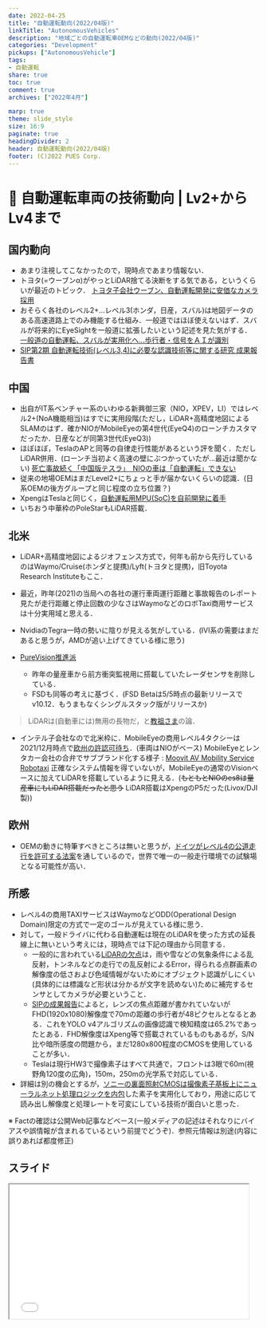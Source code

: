 ```yaml
---
date: 2022-04-25
title: "自動運転動向(2022/04版)"
linkTitle: "AutonomousVehicles"
description: "地域ごとの自動運転車OEMなどの動向(2022/04版)"
categories: "Development"
pickups: ["AutonomousVehicle"]
tags:
- 自動運転
share: true
toc: true
comment: true
archives: ["2022年4月"]

marp: true
theme: slide_style
size: 16:9
paginate: true
headingDivider: 2
header: 自動運転動向(2022/04版)
footer: (C)2022 PUES Corp.
---
```

# <!-- fit --> :memo: 自動運転車両の技術動向 | Lv2+からLv4まで

<!-- _class: title -->

## 国内動向

- あまり注視してこなかったので，現時点であまり情報ない．
- トヨタ(=ウーブンα)がやっとLiDAR捨てる決断をする気である，というくらいが最近のトピック．
[トヨタ子会社ウーブン、自動運転開発に安価なカメラ採用](https://jp.reuters.com/article/toyota-wovenplanet-idJPKCN2LZ00Z)
- おそらく各社のレベル2+...レベル3(ホンダ，日産，スバル)は地図データのある高速道路上でのみ機能する仕組み．一般道ではほぼ使えないはず．スバルが将来的にEyeSightを一般道に拡張したいという記述を見た気がする．
[一般道の自動運転、スバルが実用化へ…歩行者・信号をＡＩが識別](https://www.yomiuri.co.jp/economy/20210920-OYT1T50259/)
- [SIP第2期 自動運転技術(レベル3,4)に必要な認識技術等に関する研究 成果報告書](https://www.sip-adus.go.jp/rd/rddata/rd04/202.pdf)

## 中国

- 出自がIT系ベンチャー系のいわゆる新興御三家（NIO，XPEV，LI）ではレベル2+(NoA機能相当)はすでに実用段階(ただし，LiDAR+高精度地図によるSLAMのはず．確かNIOがMobileEyeの第4世代(EyeQ4)のローンチカスタマだったか．日産などが同第3世代(EyeQ3))
- ほぼほぼ，TeslaのAPと同等の自律走行性能があるという評を聞く．ただしLiDAR併用．(ローンチ当初よく高速の壁にぶつかっていたが...最近は聞かない)
[死亡事故続く「中国版テスラ」　NIOの車は「自動運転」できない](https://jidounten-lab.com/u_nio-autonomous-tesla)
- 従来の地場OEMはまだLevel2+にちょっと手が届かないくらいの認識．(日系OEMの後方グループと同じ程度の立ち位置？)
- XpengはTeslaと同じく，[自動運転用MPU(SoC)を自前開発に着手](https://36kr.jp/127838/)
- いちおう中華枠のPoleStarもLiDAR搭載．

## 北米

- LiDAR+高精度地図によるジオフェンス方式で，何年も前から先行しているのはWaymo/Cruise(ホンダと提携)/Lyft(トヨタと提携)，旧Toyota Research Instituteもここ．
- 最近，昨年(2021)の当局への各社の運行車両運行距離と事故報告のレポート見たが走行距離と停止回数の少なさはWaymoなどのロボTaxi商用サービスは十分実用域と思える．
- NvidiaのTegra一時の勢いに陰りが見える気がしている．(IVI系の需要はまだあると思うが，AMDが追い上げてきている様に思う)

- [PureVision推進派](https://business.nikkei.com/atcl/seminar/19/00030/061100192/) 
  - 昨年の量産車から前方衝突監視用に搭載していたレーダセンサを削除している．
  - FSDも同等の考えに基づく．(FSD Betaは5/5時点の最新リリースでv10.12．もうまもなくシングルスタック版がリリースか)
> LiDARは(自動車には)無用の長物だ，と[教祖さま](https://techcrunch.com/2019/04/22/anyone-relying-on-lidar-is-doomed-elon-musk-says/)の論．

- インテル子会社なので北米枠に．MobileEyeの商用レベル4タクシーは2021/12月時点で[欧州の許認可待ち](https://www.calcalistech.com/ctechnews/article/rjx3jpgec)．(車両はNIOがベース)
MobileEyeとレンタカー会社の合弁でサブブランド化する様子 : [Moovit AV Mobility Service Robotaxi](https://www.youtube.com/watch?v=EKo18TJ5JCE)
正確なシステム情報を得ていないが，MobileEyeの通常のVisionベースに加えてLiDARを搭載しているように見える．(~~もともとNIOのes8は量産車にもLiDAR搭載だったと思う~~ LiDAR搭載はXpengのP5だった(Livox/DJI製))

## 欧州

- OEMの動きに特筆すべきところは無いと思うが，[ドイツがレベル4の公道走行を許可する法案](https://jidounten-lab.com/u_germany-autonomous-law)を通しているので，世界で唯一の一般走行環境での試験場となる可能性が高い．

## 所感

- レベル4の商用TAXIサービスはWaymoなどODD(Operational Design Domain)限定の方式で一定のゴールが見えている様に思う．
- 対して，一般ドライバに代わる自動運転は現在のLiDARを使った方式の延長線上に無いという考えには，現時点では下記の理由から同意する．
  - 一般的に言われている[LiDARの欠点](https://www.livoxtech.com/jp/showcase/livox-tag)は，雨や雪などの気象条件による乱反射，トンネルなどの走行での乱反射によるError，得られる点群画素の解像度の低さおよび色域情報がないためにオブジェクト認識がしにくい(具体的には標識など形状は分かるが文字を読めない)ために補完するセンサとしてカメラが必要ということ．
  - [SIPの成果報告](https://www.sip-adus.go.jp/rd/rddata/rd04/202.pdf)によると，レンズの焦点距離が書かれていないがFHD(1920x1080)解像度で70mの距離の歩行者が48ピクセルとなるとある．これをYOLO v4アルゴリズムの画像認識で検知精度は65.2%であったとある．FHD解像度はXpeng等で搭載されているものもあるが，S/N比や暗所感度の問題から，まだ1280x800程度のCMOSを使用していることが多い．
  - Teslaは現行HW3で撮像素子はすべて共通で，フロントは3眼で60m(視野角120度の広角)，150m，250mの光学系で対応している．
- 詳細は別の機会とするが，[ソニーの裏面照射CMOSは撮像素子基板上にニューラルネット処理ロジックを内包](https://www.youtube.com/watch?v=CgeRskqNoEo)した素子を実用化しており，用途に応じて読み出し解像度と処理レートを可変にしている技術が面白いと思った．
<!--
https://www.sony-semicon.co.jp/technology/imaging-sensing/
-->
※ Factの確認は公開Web記事などベース(一般メディアの記述はそれなりにバイアスや誤情報が含まれるているという前提でどうぞ)．参照元情報は別途(内容に誤りあれば都度修正)

## スライド

<iframe src="slide.html"
            title="スライド表示" width="480" height="270">
</iframe>

